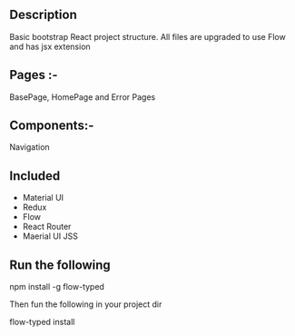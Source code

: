 ## Description
Basic bootstrap React project structure. All files are upgraded to use Flow and has jsx extension

## Pages :- 
BasePage, HomePage and Error Pages

## Components:- 
Navigation

## Included
- Material UI
- Redux
- Flow
- React Router
- Maerial UI JSS

## Run the following
npm install -g flow-typed

Then fun the following in your project dir

flow-typed install
